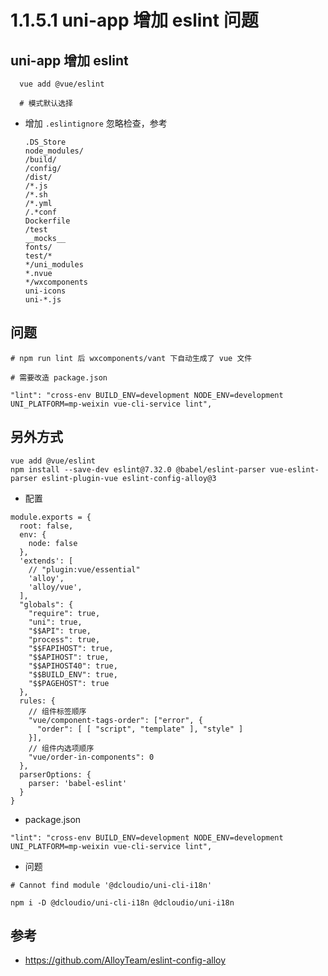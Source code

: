 # 1.1.5.1 uni-app 增加 eslint 问题


## uni-app 增加 eslint

```
  vue add @vue/eslint
  
  # 模式默认选择
```
- 增加 `.eslintignore` 忽略检查，参考

    ```
    .DS_Store
    node_modules/
    /build/
    /config/
    /dist/
    /*.js
    /*.sh
    /*.yml
    /.*conf
    Dockerfile
    /test
    __mocks__
    fonts/
    test/*
    */uni_modules
    *.nvue
    */wxcomponents
    uni-icons
    uni-*.js
    ```
    
    
## 问题

```
# npm run lint 后 wxcomponents/vant 下自动生成了 vue 文件

# 需要改造 package.json

"lint": "cross-env BUILD_ENV=development NODE_ENV=development UNI_PLATFORM=mp-weixin vue-cli-service lint",
```


## 另外方式

```
vue add @vue/eslint
npm install --save-dev eslint@7.32.0 @babel/eslint-parser vue-eslint-parser eslint-plugin-vue eslint-config-alloy@3
```

- 配置

```
module.exports = {
  root: false,
  env: {
    node: false
  },
  'extends': [
    // "plugin:vue/essential"
    'alloy',
    'alloy/vue',
  ],
  "globals": {
    "require": true,
    "uni": true,
    "$$API": true,
    "process": true,
    "$$FAPIHOST": true,
    "$$APIHOST": true,
    "$$APIHOST40": true,
    "$$BUILD_ENV": true,
    "$$PAGEHOST": true
  },
  rules: {
    // 组件标签顺序
    "vue/component-tags-order": ["error", {
      "order": [ [ "script", "template" ], "style" ]
    }],
    // 组件内选项顺序
    "vue/order-in-components": 0
  },
  parserOptions: {
    parser: 'babel-eslint'
  }
}
```

- package.json

```
"lint": "cross-env BUILD_ENV=development NODE_ENV=development UNI_PLATFORM=mp-weixin vue-cli-service lint",
```


- 问题
```
# Cannot find module '@dcloudio/uni-cli-i18n'

npm i -D @dcloudio/uni-cli-i18n @dcloudio/uni-i18n
```

## 参考
- https://github.com/AlloyTeam/eslint-config-alloy
